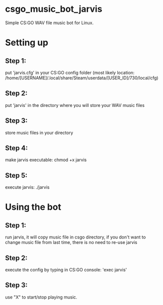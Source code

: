 # csgo_music_bot_jarvis
Simple CS:GO WAV file music bot for Linux.

# Setting up

## Step 1:

put 'jarvis.cfg' in your CS:GO config folder (most likely location: /home/[USERNAME]/.local/share/Steam/userdata/[USER_ID]/730/local/cfg)

## Step 2:

put 'jarvis' in the directory where you will store your WAV music files

## Step 3:

store music files in your directory

## Step 4:

make jarvis executable: chmod +x jarvis

## Step 5:

execute jarvis: ./jarvis


# Using the bot

## Step 1:

run jarvis, it will copy music file in csgo directory, if you don't want to change music file from last time, there is no need to re-use jarvis

## Step 2:

execute the config by typing in CS:GO console: 'exec jarvis'

## Step 3:

use "X" to start/stop playing music.
